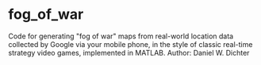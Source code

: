 # fog_of_war
Code for generating "fog of war" maps from real-world location data collected by Google via your mobile phone, in the style of classic real-time strategy video games, implemented in MATLAB.
Author: Daniel W. Dichter

